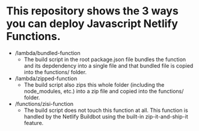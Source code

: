 # This repository shows the 3 ways you can deploy Javascript Netlify Functions.

- /lambda/bundled-function
    - The build script in the root package.json file bundles the function and its depdendency into a single file and that bundled file is copied into the functions/ folder.
- /lambda/zipped-function
    - The build script also zips this whole folder (including the node_modules, etc.) into a zip file and copied into the functions/ folder.
- /functions/zisi-function
    - The build script does not touch this function at all. This function is handled by the Netlify Buildbot using the built-in zip-it-and-ship-it feature.
    
